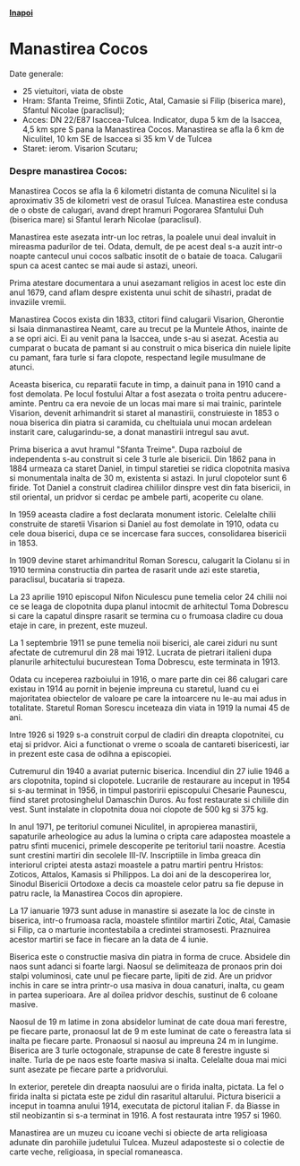 <h4 class="right"><a href="/dobrogea">Inapoi</a></h4>

# Manastirea Cocos

Date generale:

* 25 vietuitori, viata de obste
* Hram: Sfanta Treime, Sfintii Zotic, Atal, Camasie si Filip (biserica mare), Sfantul Nicolae (paraclisul);
* Acces: DN 22/E87 Isaccea-Tulcea. Indicator, dupa 5 km de la Isaccea, 4,5 km spre S pana la Manastirea Cocos. Manastirea se afla la 6 km de Niculitel, 10 km SE de Isaccea si 35 km V de Tulcea
* Staret: ierom. Visarion Scutaru;

### Despre manastirea Cocos:

Manastirea Cocos se afla la 6 kilometri distanta de comuna Niculitel si la aproximativ 35 de kilometri vest de orasul Tulcea. Manastirea este condusa de o obste de calugari, avand drept hramuri Pogorarea Sfantului Duh (biserica mare) si Sfantul Ierarh Nicolae (paraclisul).
 
Manastirea este asezata intr-un loc retras, la poalele unui deal invaluit in mireasma padurilor de tei. Odata, demult, de pe acest deal s-a auzit intr-o noapte cantecul unui cocos salbatic insotit de o bataie de toaca. Calugarii spun ca acest cantec se mai aude si astazi, uneori.

Prima atestare documentara a unui asezamant religios in acest loc este din anul 1679, cand aflam despre existenta unui schit de sihastri, pradat de invaziile vremii.
             
Manastirea Cocos exista din 1833, ctitori fiind calugarii Visarion, Gherontie si Isaia dinmanastirea Neamt, care au trecut pe la Muntele Athos, inainte de a se opri aici. Ei au venit pana la Isaccea, unde s-au si asezat.
Acestia au cumparat o bucata de pamant si au construit o mica biserica din nuiele lipite cu pamant, fara turle si fara clopote, respectand legile musulmane de atunci.
 
Aceasta biserica, cu reparatii facute in timp, a dainuit pana in 1910 cand a fost demolata. Pe locul fostului Altar a fost asezata o troita pentru aducere-aminte. Pentru ca era nevoie de un locas mai mare si mai trainic, parintele Visarion, devenit arhimandrit si staret al manastirii, construieste in 1853 o noua biserica din piatra si caramida, cu cheltuiala unui mocan ardelean instarit care, calugarindu-se, a donat manastirii intregul sau avut.

Prima biserica a avut hramul "Sfanta Treime". Dupa razboiul de independenta s-au construit si cele 3 turle ale bisericii. Din 1862 pana in 1884 urmeaza ca staret Daniel, in timpul staretiei se ridica clopotnita masiva si monumentala inalta de 30 m, existenta si astazi. In jurul clopotelor sunt 6 firide. Tot Daniel a construit cladirea chiliilor dinspre vest din fata bisericii, in stil oriental, un pridvor si cerdac pe ambele parti, acoperite cu olane.
 
In 1959 aceasta cladire a fost declarata monument istoric. Celelalte chilii construite de staretii Visarion si Daniel au fost demolate in 1910, odata cu cele doua biserici, dupa ce se incercase fara succes, consolidarea bisericii in 1853.

In 1909 devine staret arhimandritul Roman Sorescu, calugarit la Ciolanu si in 1910 termina constructia din partea de rasarit unde azi este staretia, paraclisul, bucataria si trapeza.
 
La 23 aprilie 1910 episcopul Nifon Niculescu pune temelia celor 24 chilii noi ce se leaga de clopotnita dupa planul intocmit de arhitectul Toma Dobrescu si care la capatul dinspre rasarit se termina cu o frumoasa cladire cu doua etaje in care, in prezent, este muzeul.

La 1 septembrie 1911 se pune temelia noii biserici, ale carei ziduri nu sunt afectate de cutremurul din 28 mai 1912. Lucrata de pietrari italieni dupa planurile arhitectului bucurestean Toma Dobrescu, este terminata in 1913.

Odata cu inceperea razboiului in 1916, o mare parte din cei 86 calugari care existau in 1914 au pornit in bejenie impreuna cu staretul, luand cu ei majoritatea obiectelor de valoare pe care la intoarcere nu le-au mai adus in totalitate. Staretul Roman Sorescu inceteaza din viata in 1919 la numai 45 de ani.
 
Intre 1926 si 1929 s-a construit corpul de cladiri din dreapta clopotnitei, cu etaj si pridvor. Aici a functionat o vreme o scoala de cantareti bisericesti, iar in prezent este casa de odihna a episcopiei. 

Cutremurul din 1940 a avariat puternic biserica. Incendiul din 27 iulie 1946 a ars clopotnita, topind si clopotele. Lucrarile de restaurare au inceput in 1954 si s-au terminat in 1956, in timpul pastoririi episcopului Chesarie Paunescu, fiind staret protosinghelul Damaschin Duros. Au fost restaurate si chiliile din vest. Sunt instalate in clopotnita doua noi clopote de 500 kg si 375 kg.
 
In anul 1971, pe teritoriul comunei Niculitel, in apropierea manastirii, sapaturile arheologice au adus la lumina o cripta care adapostea moastele a patru sfinti mucenici, primele descoperite pe teritoriul tarii noastre. Acestia sunt crestini martiri din secolele III-IV. Inscriptiile in limba greaca din interiorul criptei atesta astazi moastele a patru martiri pentru Hristos: Zoticos, Attalos, Kamasis si Philippos. La doi ani de la descoperirea lor, Sinodul Bisericii Ortodoxe a decis ca moastele celor patru sa fie depuse in patru racle, la Manastirea Cocos din apropiere.
             
La 17 ianuarie 1973 sunt aduse in manastire si asezate la loc de cinste in biserica, intr-o frumoasa racla, moastele sfintilor martiri Zotic, Atal, Camasie si Filip, ca o marturie incontestabila a credintei stramosesti. Praznuirea acestor martiri se face in fiecare an la data de 4 iunie.
 
Biserica este o constructie masiva din piatra in forma de cruce. Absidele din naos sunt adanci si foarte largi. Naosul se delimiteaza de pronaos prin doi stalpi voluminosi, cate unul pe fiecare parte, lipiti de zid. Are un pridvor inchis in care se intra printr-o usa masiva in doua canaturi, inalta, cu geam in partea superioara. Are al doilea pridvor deschis, sustinut de 6 coloane masive.
 
Naosul de 19 m latime in zona absidelor luminat de cate doua mari ferestre, pe fiecare parte, pronaosul lat de 9 m este luminat de cate o fereastra lata si inalta pe fiecare parte. Pronaosul si naosul au impreuna 24 m in lungime.
Biserica are 3 turle octogonale, strapunse de cate 8 ferestre inguste si inalte. Turla de pe naos este foarte masiva si inalta. Celelalte doua mai mici sunt asezate pe fiecare parte a pridvorului.
             
In exterior, peretele din dreapta naosului are o firida inalta, pictata. La fel o firida inalta si pictata este pe zidul din rasaritul altarului.
Pictura bisericii a inceput in toamna anului 1914, executata de pictorul italian F. da Biasse in stil neobizantin si s-a terminat in 1916. A fost restaurata intre 1957 si 1960.
 
Manastirea are un muzeu cu icoane vechi si obiecte de arta religioasa adunate din parohiile judetului Tulcea. Muzeul adaposteste si o colectie de carte veche, religioasa, in special romaneasca.
 

